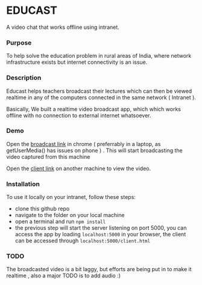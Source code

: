 # EDUCAST

A video chat that works offline using intranet. 

### Purpose 
To help solve the education problem in rural areas of India, where network infrastructure exists but internet connectivity is an issue.

### Description 

Educast helps teachers broadcast their lectures which can then be viewed realtime in any of the computers connected in the same network ( Intranet ).

Basically, We built a realtime video broadcast app, which which works offline with no connection to external internet whatsoever. 

### Demo 

Open the [broadcast link](https://ed5d0e93.ngrok.io/) in chrome ( preferrably in a laptop, as getUserMedia() has issues on phone ) . This will start broadcasting the video captured from this machine

Open the [client link](https://ed5d0e93.ngrok.io//client.html) on another machine to view the video. 

### Installation

To use it locally on your intranet, follow these steps:
* clone this github repo 
* navigate to the folder on your local machine
* open a terminal and run `npm install`
* the previous step will start the server listening on port 5000, you can access the app by loading `localhost:5000` in your browser, the client can be accessed through `localhost:5000/client.html`

### TODO
The broadcasted video is a bit laggy, but efforts are being put in to make it realtime , also a major TODO is to add audio :)
